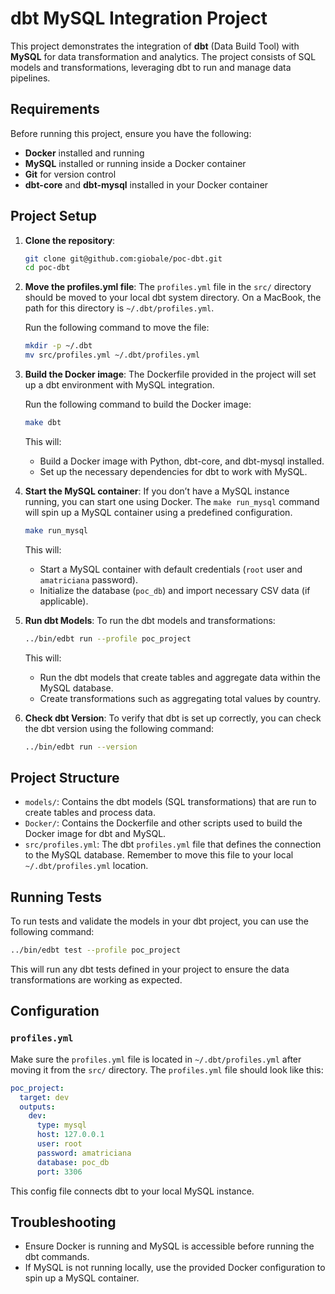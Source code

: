 # dbt MySQL Integration Project

This project demonstrates the integration of **dbt** (Data Build Tool) with **MySQL** for data transformation and analytics. The project consists of SQL models and transformations, leveraging dbt to run and manage data pipelines.

## Requirements

Before running this project, ensure you have the following:

- **Docker** installed and running
- **MySQL** installed or running inside a Docker container
- **Git** for version control
- **dbt-core** and **dbt-mysql** installed in your Docker container

## Project Setup

1. **Clone the repository**:
   ```bash
   git clone git@github.com:giobale/poc-dbt.git
   cd poc-dbt
   ```

2. **Move the profiles.yml file**:
   The `profiles.yml` file in the `src/` directory should be moved to your local dbt system directory. On a MacBook, the path for this directory is `~/.dbt/profiles.yml`.

   Run the following command to move the file:
   ```bash
   mkdir -p ~/.dbt
   mv src/profiles.yml ~/.dbt/profiles.yml
   ```

3. **Build the Docker image**:
   The Dockerfile provided in the project will set up a dbt environment with MySQL integration.

   Run the following command to build the Docker image:
   ```bash
   make dbt
   ```

   This will:
   - Build a Docker image with Python, dbt-core, and dbt-mysql installed.
   - Set up the necessary dependencies for dbt to work with MySQL.

4. **Start the MySQL container**:
   If you don’t have a MySQL instance running, you can start one using Docker. The `make run_mysql` command will spin up a MySQL container using a predefined configuration.

   ```bash
   make run_mysql
   ```

   This will:
   - Start a MySQL container with default credentials (`root` user and `amatriciana` password).
   - Initialize the database (`poc_db`) and import necessary CSV data (if applicable).

5. **Run dbt Models**:
   To run the dbt models and transformations:

   ```bash
   ../bin/edbt run --profile poc_project
   ```

   This will:
   - Run the dbt models that create tables and aggregate data within the MySQL database.
   - Create transformations such as aggregating total values by country.

6. **Check dbt Version**:
   To verify that dbt is set up correctly, you can check the dbt version using the following command:

   ```bash
   ../bin/edbt run --version
   ```

## Project Structure

- `models/`: Contains the dbt models (SQL transformations) that are run to create tables and process data.
- `Docker/`: Contains the Dockerfile and other scripts used to build the Docker image for dbt and MySQL.
- `src/profiles.yml`: The dbt `profiles.yml` file that defines the connection to the MySQL database. Remember to move this file to your local `~/.dbt/profiles.yml` location.

## Running Tests

To run tests and validate the models in your dbt project, you can use the following command:

```bash
../bin/edbt test --profile poc_project
```

This will run any dbt tests defined in your project to ensure the data transformations are working as expected.

## Configuration

### `profiles.yml`
Make sure the `profiles.yml` file is located in `~/.dbt/profiles.yml` after moving it from the `src/` directory. The `profiles.yml` file should look like this:

```yaml
poc_project:
  target: dev
  outputs:
    dev:
      type: mysql
      host: 127.0.0.1
      user: root
      password: amatriciana
      database: poc_db
      port: 3306
```

This config file connects dbt to your local MySQL instance.

## Troubleshooting

- Ensure Docker is running and MySQL is accessible before running the dbt commands.
- If MySQL is not running locally, use the provided Docker configuration to spin up a MySQL container.
